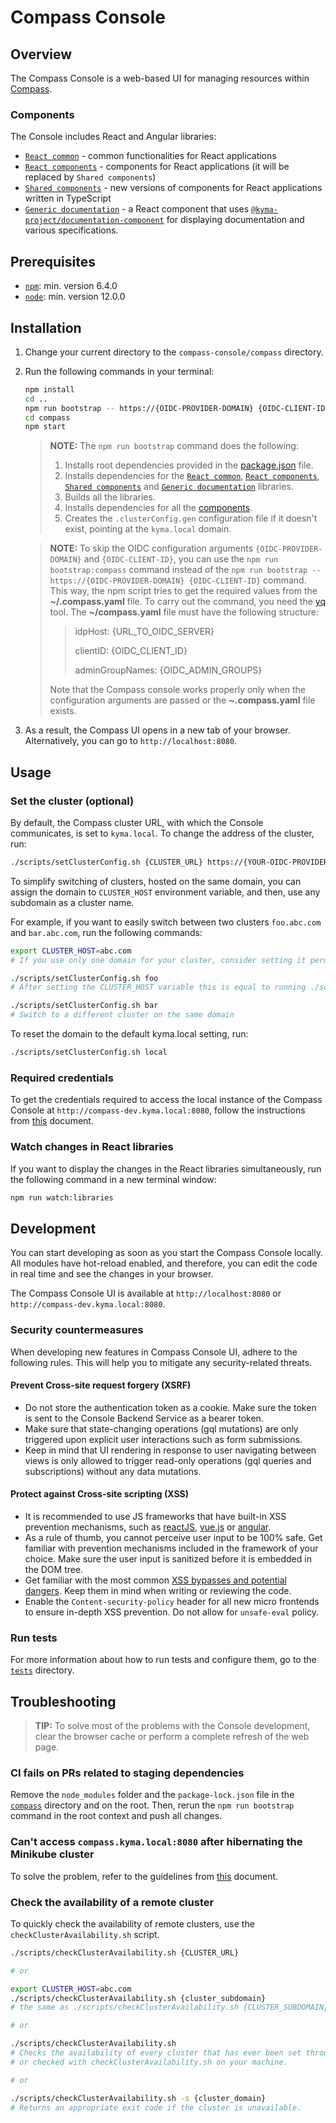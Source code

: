 # Compass Console

## Overview

The Compass Console is a web-based UI for managing resources within [Compass](https://github.com/kyma-incubator/compass).

### Components

The Console includes React and Angular libraries:

- [`React common`](./common) - common functionalities for React applications
- [`React components`](./components/react) - components for React applications (it will be replaced by `Shared components`)
- [`Shared components`](./components/shared) - new versions of components for React applications written in TypeScript
- [`Generic documentation`](./components/generic-documentation) - a React component that uses [`@kyma-project/documentation-component`](https://github.com/kyma-incubator/documentation-component) for displaying documentation and various specifications.

## Prerequisites

- [`npm`](https://www.npmjs.com/): min. version 6.4.0
- [`node`](https://nodejs.org/en/): min. version 12.0.0

## Installation

1. Change your current directory to the `compass-console/compass` directory.

2. Run the following commands in your terminal:

   ```bash
   npm install
   cd ..
   npm run bootstrap -- https://{OIDC-PROVIDER-DOMAIN} {OIDC-CLIENT-ID}
   cd compass
   npm start
   ```

   > **NOTE:**
   > The `npm run bootstrap` command does the following:
   >
   > 1. Installs root dependencies provided in the [package.json](./package.json) file.
   > 2. Installs dependencies for the [`React common`](./common), [`React components`](./components/react), [`Shared components`](./components/shared) and [`Generic documentation`](./components/generic-documentation) libraries.
   > 3. Builds all the libraries.
   > 4. Installs dependencies for all the [components](#components).
   > 5. Creates the `.clusterConfig.gen` configuration file if it doesn't exist, pointing at the `kyma.local` domain.
   
   
   > **NOTE:**
   > To skip the OIDC configuration arguments `{OIDC-PROVIDER-DOMAIN}` and `{OIDC-CLIENT-ID}`, you can use the `npm run bootstrap:compass` command instead of the `npm run bootstrap -- https://{OIDC-PROVIDER-DOMAIN} {OIDC-CLIENT-ID}` command. This way, the npm script tries to get the required values from the **~/.compass.yaml** file.
   > To carry out the command, you need the [yq](https://mikefarah.gitbook.io/yq/) tool.
   > The **~/compass.yaml** file must have the following structure:
   >
   > > idpHost: {URL_TO_OIDC_SERVER}
   > > 
   > > clientID: {OIDC_CLIENT_ID}
   > > 
   > > adminGroupNames: {OIDC_ADMIN_GROUPS}
   >
   > Note that the Compass console works properly only when the configuration arguments are passed or the **~\.compass.yaml** file exists.

3. As a result, the Compass UI opens in a new tab of your browser. Alternatively, you can go to `http://localhost:8080`.

## Usage

### Set the cluster (optional)

By default, the Compass cluster URL, with which the Console communicates, is set to `kyma.local`. To change the address of the cluster, run:

```bash
./scripts/setClusterConfig.sh {CLUSTER_URL} https://{YOUR-OIDC-PROVIDER-DOMAIN} {YOUR-OIDC-CLIENT-ID}
```

To simplify switching of clusters, hosted on the same domain, you can assign the domain to `CLUSTER_HOST` environment variable, and then, use any subdomain as a cluster name.

For example, if you want to easily switch between two clusters `foo.abc.com` and `bar.abc.com`, run the following commands:

```bash
export CLUSTER_HOST=abc.com
# If you use only one domain for your cluster, consider setting it permanently in your shell.

./scripts/setClusterConfig.sh foo
# After setting the CLUSTER_HOST variable this is equal to running ./scripts/.setClusterConfig foo.abc.com

./scripts/setClusterConfig.sh bar
# Switch to a different cluster on the same domain
```

To reset the domain to the default kyma.local setting, run:

```bash
./scripts/setClusterConfig.sh local
```

### Required credentials

To get the credentials required to access the local instance of the Compass Console at `http://compass-dev.kyma.local:8080`, follow the instructions from [this](https://kyma-project.io/docs/master/root/kyma#installation-install-kyma-on-a-cluster-access-the-cluster) document.

### Watch changes in React libraries

If you want to display the changes in the React libraries simultaneously, run the following command in a new terminal window:

```bash
npm run watch:libraries
```

## Development

You can start developing as soon as you start the Compass Console locally. All modules have hot-reload enabled, and therefore, you can edit the code in real time and see the changes in your browser.

The Compass Console UI is available at `http://localhost:8080` or `http://compass-dev.kyma.local:8080`.

### Security countermeasures

When developing new features in Compass Console UI, adhere to the following rules. This will help you to mitigate any security-related threats.

#### Prevent Cross-site request forgery (XSRF)

- Do not store the authentication token as a cookie. Make sure the token is sent to the Console Backend Service as a bearer token.
- Make sure that state-changing operations (gql mutations) are only triggered upon explicit user interactions such as form submissions.
- Keep in mind that UI rendering in response to user navigating between views is only allowed to trigger read-only operations (gql queries and subscriptions) without any data mutations.

#### Protect against Cross-site scripting (XSS)

- It is recommended to use JS frameworks that have built-in XSS prevention mechanisms, such as [reactJS](https://reactjs.org/docs/introducing-jsx.html#jsx-prevents-injection-attacks), [vue.js](https://vuejs.org/v2/guide/security.html#What-Vue-Does-to-Protect-You) or [angular](https://angular.io/guide/security#angulars-cross-site-scripting-security-model).
- As a rule of thumb, you cannot perceive user input to be 100% safe. Get familiar with prevention mechanisms included in the framework of your choice. Make sure the user input is sanitized before it is embedded in the DOM tree.
- Get familiar with the most common [XSS bypasses and potential dangers](https://stackoverflow.com/questions/33644499/what-does-it-mean-when-they-say-react-is-xss-protected). Keep them in mind when writing or reviewing the code.
- Enable the `Content-security-policy` header for all new micro frontends to ensure in-depth XSS prevention. Do not allow for `unsafe-eval` policy.

### Run tests

For more information about how to run tests and configure them, go to the [`tests`](tests) directory.

## Troubleshooting

> **TIP:** To solve most of the problems with the Console development, clear the browser cache or perform a complete refresh of the web page.

### CI fails on PRs related to staging dependencies

Remove the `node_modules` folder and the `package-lock.json` file in the [`compass`](./compass) directory and on the root. Then, rerun the `npm run bootstrap` command in the root context and push all changes.

### Can't access `compass.kyma.local:8080` after hibernating the Minikube cluster

To solve the problem, refer to the guidelines from [this](https://kyma-project.io/docs/#troubleshooting-basic-troubleshooting-can-t-log-in-to-the-console-after-hibernating-the-minikube-cluster) document.

### Check the availability of a remote cluster

To quickly check the availability of remote clusters, use the `checkClusterAvailability.sh` script.

```bash
./scripts/checkClusterAvailability.sh {CLUSTER_URL}

# or

export CLUSTER_HOST=abc.com
./scripts/checkClusterAvailability.sh {cluster_subdomain}
# the same as ./scripts/checkClusterAvailability.sh {CLUSTER_SUBDOMAIN}.abc.com

# or

./scripts/checkClusterAvailability.sh
# Checks the availability of every cluster that has ever been set through setClusterConfig.sh
# or checked with checkClusterAvailability.sh on your machine.

# or

./scripts/checkClusterAvailability.sh -s {cluster_domain}
# Returns an appropriate exit code if the cluster is unavailable.
```
